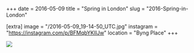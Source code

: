 +++
date = 2016-05-09
title = "Spring in London"
slug = "2016-Spring-in-London"

[extra]
image = "/2016-05-09_19-14-50_UTC.jpg"
instagram = "https://instagram.com/p/BFMqbYKIIJw"
location = "Byng Place"
+++

<img src="/2016-05-09_19-14-50_UTC.jpg" />

